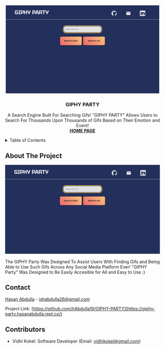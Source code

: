 <!-- PROJECT LOGO -->
<br />
<div align="center">
  <img src="Images/SS.png" alt="Logo" width="500">
  <h3 align="center">GIPHY PARTY</h3>

  <p align="center">
    A Search Engine Built For Searching Gifs! "GIPHY PARTY" Allows Users to Search For Thousands Upon Thousands of Gifs Based on Their Emotion and Event!
    <br />
    <a href="https://giphy-party.hasanabdulla.repl.co/"><strong>HOME PAGE</strong></a>
  </p>
</div>



<!-- TABLE OF CONTENTS -->
<details>
  <summary>Table of Contents</summary>
  <ol>
    <li>
      <a href="#about-the-project">About The Project</a>
    </li>
    <li><a href="#contact">Contact</a></li>
  </ol>
</details>



<!-- ABOUT THE PROJECT -->
## About The Project

<img src="Images/SS.png" alt="SS" width="1000">

The GIPHY Party Was Designed To Assist Users With Finding Gifs and Being Able to Use Such Gifs Across Any Social Media Platform Ever! "GIPHY Party" Was Designed to Be Easily Accesible for All and Easy to Use :)

<!-- CONTACT -->
## Contact

[Hasan Abdulla](https://www.linkedin.com/in/hasan-abdulla1903/) - ishabdulla26@gmail.com

Project Link: [https://github.com/hAbdulla19/GIPHY-PARTY](https://giphy-party.hasanabdulla.repl.co/)

## Contributors

- Vidhi Kokel: Software Developer (Email: vidhikokel@gmail.com)

